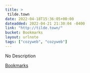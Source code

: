 ```yaml
---
title: > 
 tilde.town
date: 2022-04-18T15:36:05+00:00
dateadded: 2022-04-21 21:30:04 -0400
link: "http://tilde.town/"
bucket: Bookmarks
layout: urlnote
tags: ["cozyweb", "cozyweb"]
--- 
```

No Description
 <!-- end excerpt --> 
<div class='bucket'><a class='internal-link' href='/buckets/bookmarks'>Bookmarks</a></div> 
